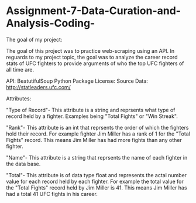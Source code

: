 # Assignment-7-Data-Curation-and-Analysis-Coding-

The goal of my project:

The goal of this project was to practice web-scraping using an API. In reguards to my project topic, the goal was to analyze the career record stats of UFC fighters to provide arguments of who the top UFC fighters of all time are. 

API: BeatutifulSoup Python Package
License:
Source Data: http://statleaders.ufc.com/


Attributes:

  "Type of Record"- This attribute is a string and reprsents what type of record held by a fighter. Examples being "Total Fights" or "Win Streak".
  
  "Rank"- This attribute is an int that reprsents the order of which the fighters hold their record. For example fighter Jim Miller has a rank of 1 for the           "Total Fights" record. This means Jim Miller has had more fights than any other fighter.
  
  "Name"- This  attribute is a string that reprsents the name of each fighter in the data base.
  
  "Total"- This attribute is of data type float and represents the actal number value for each record held by each fighter. For example the total value for            the "Total Fights" record held by Jim Miller is 41. This means Jim Miller has had a total 41 UFC fights in his career.
  
